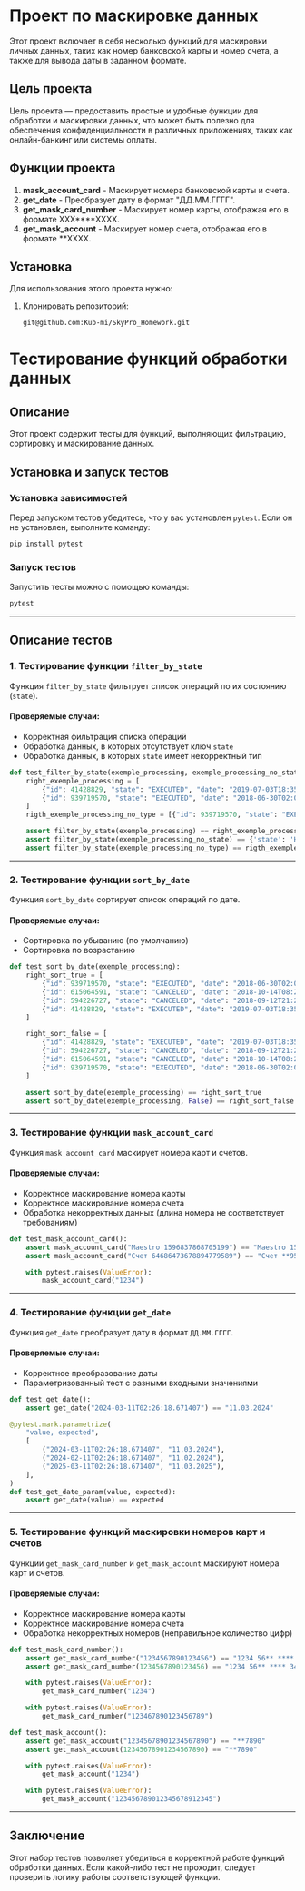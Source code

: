 # Проект по маскировке данных

Этот проект включает в себя несколько функций для маскировки личных данных, таких как номер банковской карты и номер счета, а также для вывода даты в заданном формате.

## Цель проекта

Цель проекта — предоставить простые и удобные функции для обработки и маскировки данных, что может быть полезно для обеспечения конфиденциальности в различных приложениях, таких как онлайн-банкинг или системы оплаты.

## Функции проекта

1. **mask_account_card** - Маскирует номера банковской карты и счета.
2. **get_date** - Преобразует дату в формат "ДД.ММ.ГГГГ".
3. **get_mask_card_number** - Маскирует номер карты, отображая его в формате ХХХ****XXXX.
4. **get_mask_account** - Маскирует номер счета, отображая его в формате **XXXX.

## Установка

Для использования этого проекта нужно:

1. Клонировать репозиторий:

   ```bash
   git@github.com:Kub-mi/SkyPro_Homework.git

# Тестирование функций обработки данных

## Описание
Этот проект содержит тесты для функций, выполняющих фильтрацию, сортировку и маскирование данных.

## Установка и запуск тестов

### Установка зависимостей
Перед запуском тестов убедитесь, что у вас установлен `pytest`. Если он не установлен, выполните команду:

```bash
pip install pytest
```

### Запуск тестов
Запустить тесты можно с помощью команды:

```bash
pytest
```

---

## Описание тестов

### 1. Тестирование функции `filter_by_state`
Функция `filter_by_state` фильтрует список операций по их состоянию (`state`).

#### Проверяемые случаи:
- Корректная фильтрация списка операций
- Обработка данных, в которых отсутствует ключ `state`
- Обработка данных, в которых `state` имеет некорректный тип

```python
def test_filter_by_state(exemple_processing, exemple_processing_no_state, exemple_processing_no_type):
    right_exemple_processing = [
        {"id": 41428829, "state": "EXECUTED", "date": "2019-07-03T18:35:29.512364"},
        {"id": 939719570, "state": "EXECUTED", "date": "2018-06-30T02:08:58.425572"},
    ]
    rigth_exemple_processing_no_type = [{"id": 939719570, "state": "EXECUTED", "date": "2018-06-30T02:08:58.425572"}]

    assert filter_by_state(exemple_processing) == right_exemple_processing
    assert filter_by_state(exemple_processing_no_state) == {'state': 'Нет элементов'}
    assert filter_by_state(exemple_processing_no_type) == rigth_exemple_processing_no_type
```

---

### 2. Тестирование функции `sort_by_date`
Функция `sort_by_date` сортирует список операций по дате.

#### Проверяемые случаи:
- Сортировка по убыванию (по умолчанию)
- Сортировка по возрастанию

```python
def test_sort_by_date(exemple_processing):
    right_sort_true = [
        {"id": 939719570, "state": "EXECUTED", "date": "2018-06-30T02:08:58.425572"},
        {"id": 615064591, "state": "CANCELED", "date": "2018-10-14T08:21:33.419441"},
        {"id": 594226727, "state": "CANCELED", "date": "2018-09-12T21:27:25.241689"},
        {"id": 41428829, "state": "EXECUTED", "date": "2019-07-03T18:35:29.512364"},
    ]

    right_sort_false = [
        {"id": 41428829, "state": "EXECUTED", "date": "2019-07-03T18:35:29.512364"},
        {"id": 594226727, "state": "CANCELED", "date": "2018-09-12T21:27:25.241689"},
        {"id": 615064591, "state": "CANCELED", "date": "2018-10-14T08:21:33.419441"},
        {"id": 939719570, "state": "EXECUTED", "date": "2018-06-30T02:08:58.425572"},
    ]

    assert sort_by_date(exemple_processing) == right_sort_true
    assert sort_by_date(exemple_processing, False) == right_sort_false
```

---

### 3. Тестирование функции `mask_account_card`
Функция `mask_account_card` маскирует номера карт и счетов.

#### Проверяемые случаи:
- Корректное маскирование номера карты
- Корректное маскирование номера счета
- Обработка некорректных данных (длина номера не соответствует требованиям)

```python
def test_mask_account_card():
    assert mask_account_card("Maestro 1596837868705199") == "Maestro 1596 83** **** 5199"
    assert mask_account_card("Счет 64686473678894779589") == "Счет **9589"

    with pytest.raises(ValueError):
        mask_account_card("1234")
```

---

### 4. Тестирование функции `get_date`
Функция `get_date` преобразует дату в формат `ДД.ММ.ГГГГ`.

#### Проверяемые случаи:
- Корректное преобразование даты
- Параметризованный тест с разными входными значениями

```python
def test_get_date():
    assert get_date("2024-03-11T02:26:18.671407") == "11.03.2024"

@pytest.mark.parametrize(
    "value, expected",
    [
        ("2024-03-11T02:26:18.671407", "11.03.2024"),
        ("2024-02-11T02:26:18.671407", "11.02.2024"),
        ("2025-03-11T02:26:18.671407", "11.03.2025"),
    ],
)
def test_get_date_param(value, expected):
    assert get_date(value) == expected
```

---

### 5. Тестирование функций маскировки номеров карт и счетов
Функции `get_mask_card_number` и `get_mask_account` маскируют номера карт и счетов.

#### Проверяемые случаи:
- Корректное маскирование номера карты
- Корректное маскирование номера счета
- Обработка некорректных номеров (неправильное количество цифр)

```python
def test_mask_card_number():
    assert get_mask_card_number("1234567890123456") == "1234 56** **** 3456"
    assert get_mask_card_number(1234567890123456) == "1234 56** **** 3456"

    with pytest.raises(ValueError):
        get_mask_card_number("1234")

    with pytest.raises(ValueError):
        get_mask_card_number("123467890123456789")

def test_mask_account():
    assert get_mask_account("12345678901234567890") == "**7890"
    assert get_mask_account(12345678901234567890) == "**7890"

    with pytest.raises(ValueError):
        get_mask_account("1234")

    with pytest.raises(ValueError):
        get_mask_account("123456789012345678912345")
```

---

## Заключение
Этот набор тестов позволяет убедиться в корректной работе функций обработки данных. Если какой-либо тест не проходит, следует проверить логику работы соответствующей функции.

